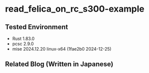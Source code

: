 # read_felica_on_rc_s300-example

## Tested Environment

- Rust 1.83.0
- pcsc 2.9.0
- mise 2024.12.20 linux-x64 (1fae2b0 2024-12-25)

## Related Blog (Written in Japanese)